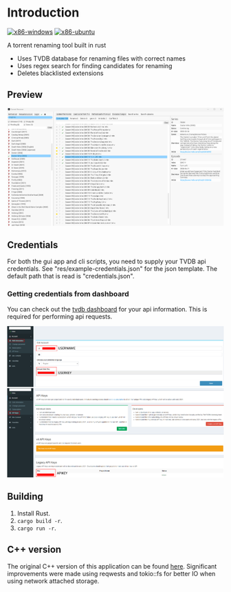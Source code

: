 # Introduction
[![x86-windows](https://github.com/FiendChain/torrent-renamer-rust/actions/workflows/x86-windows.yml/badge.svg)](https://github.com/FiendChain/torrent-renamer-rust/actions/workflows/x86-windows.yml)
[![x86-ubuntu](https://github.com/FiendChain/torrent-renamer-rust/actions/workflows/x86-ubuntu.yml/badge.svg)](https://github.com/FiendChain/torrent-renamer-rust/actions/workflows/x86-ubuntu.yml)

A torrent renaming tool built in rust
- Uses TVDB database for renaming files with correct names
- Uses regex search for finding candidates for renaming
- Deletes blacklisted extensions

## Preview
![Main window](docs/screenshot_v1.png)

## Credentials
For both the gui app and cli scripts, you need to supply your TVDB api credentials. 
See "res/example-credentials.json" for the json template.
The default path that is read is "credentials.json".

### Getting credentials from dashboard
You can check out the [tvdb dashboard](https://thetvdb.com/dashboard) for your api information. This is required for performing api requests.

![alt text](docs/credentials_user_v2.png "Username and userkey in dashboard")
![alt text](docs/credentials_api_v2.png "Apikey in dashboard")

## Building
1. Install Rust.
2. ```cargo build -r```.
3. ```cargo run -r```.

## C++ version
The original C++ version of this application can be found [here](https://github.com/FiendChain/TorrentRenamerCpp). 
Significant improvements were made using reqwests and tokio::fs for better IO when using network attached storage.